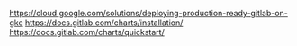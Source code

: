 https://cloud.google.com/solutions/deploying-production-ready-gitlab-on-gke
https://docs.gitlab.com/charts/installation/
https://docs.gitlab.com/charts/quickstart/
